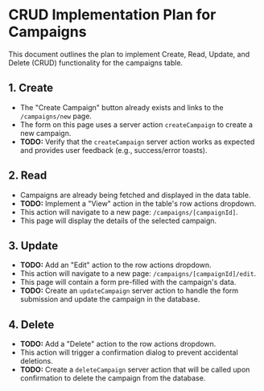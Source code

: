 # CRUD Implementation Plan for Campaigns

This document outlines the plan to implement Create, Read, Update, and Delete (CRUD) functionality for the campaigns table.

## 1. Create

- The "Create Campaign" button already exists and links to the `/campaigns/new` page.
- The form on this page uses a server action `createCampaign` to create a new campaign.
- **TODO:** Verify that the `createCampaign` server action works as expected and provides user feedback (e.g., success/error toasts).

## 2. Read

- Campaigns are already being fetched and displayed in the data table.
- **TODO:** Implement a "View" action in the table's row actions dropdown.
- This action will navigate to a new page: `/campaigns/[campaignId]`.
- This page will display the details of the selected campaign.

## 3. Update

- **TODO:** Add an "Edit" action to the row actions dropdown.
- This action will navigate to a new page: `/campaigns/[campaignId]/edit`.
- This page will contain a form pre-filled with the campaign's data.
- **TODO:** Create an `updateCampaign` server action to handle the form submission and update the campaign in the database.

## 4. Delete

- **TODO:** Add a "Delete" action to the row actions dropdown.
- This action will trigger a confirmation dialog to prevent accidental deletions.
- **TODO:** Create a `deleteCampaign` server action that will be called upon confirmation to delete the campaign from the database.
